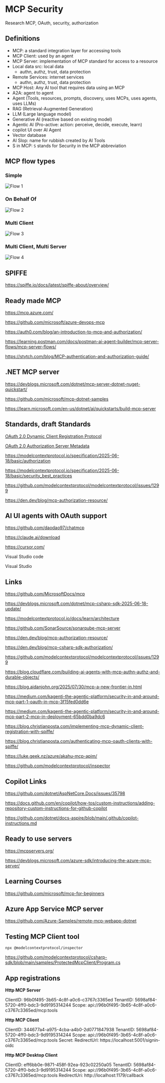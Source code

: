 # MCP Security

Research MCP, OAuth, security, authorization

## Definitions

- MCP: a standard integration layer for accessing tools
- MCP Client: used by an agent
- MCP Server: implementation of MCP standard for access to a resource
- Local data src: local data
  - authn, authz, trust, data protection
- Remote Services: internet services
  - authn, authz, trust, data protection
- MCP Host: Any AI tool that requires data using an MCP
- A2A: agent to agent
- Agent (Tools, resources, prompts, discovery, uses MCPs, uses agents, uses LLMs)
- RAG (Retrieval-Augmented Generation)
- LLM (Large language model)
- Generative AI (reactive based on existing model)
- Agentic AI (Pro-active: action: perceive, decide, execute, learn)
- copilot UI over AI Agent
- Vector database
- AI Slop: name for  rubbish created by AI Tools
- S in MCP: `S` stands for Security in the MCP abbreviation

## MCP flow types

### Simple

![Flow 1](https://github.com/damienbod/McpSecurity/blob/main/flows/mcp-flow-1.drawio.png)

### On Behalf Of

![Flow 2](https://github.com/damienbod/McpSecurity/blob/main/flows/mcp-flow-2.drawio.png)

### Multi Client

![Flow 3](https://github.com/damienbod/McpSecurity/blob/main/flows/mcp-flow-3.drawio.png)

### Multi Client, Multi Server

![Flow 4](https://github.com/damienbod/McpSecurity/blob/main/flows/mcp-flow-4.drawio.png)

## SPIFFE

https://spiffe.io/docs/latest/spiffe-about/overview/

## Ready made MCP

https://mcp.azure.com/

https://github.com/microsoft/azure-devops-mcp

https://auth0.com/blog/an-introduction-to-mcp-and-authorization/

https://learning.postman.com/docs/postman-ai-agent-builder/mcp-server-flows/mcp-server-flows/

https://stytch.com/blog/MCP-authentication-and-authorization-guide/

## .NET MCP server

https://devblogs.microsoft.com/dotnet/mcp-server-dotnet-nuget-quickstart/

https://github.com/microsoft/mcp-dotnet-samples

https://learn.microsoft.com/en-us/dotnet/ai/quickstarts/build-mcp-server

## Standards, draft Standards

[OAuth 2.0 Dynamic Client Registration Protocol](https://datatracker.ietf.org/doc/html/rfc7591)

[OAuth 2.0 Authorization Server Metadata](https://datatracker.ietf.org/doc/html/rfc8414)

https://modelcontextprotocol.io/specification/2025-06-18/basic/authorization

https://modelcontextprotocol.io/specification/2025-06-18/basic/security_best_practices

https://github.com/modelcontextprotocol/modelcontextprotocol/issues/1299

https://den.dev/blog/mcp-authorization-resource/

## AI UI agents with OAuth support

https://github.com/daodao97/chatmcp

https://claude.ai/download

https://cursor.com/

Visual Studio code

Visual Studio

## Links

https://github.com/MicrosoftDocs/mcp

https://devblogs.microsoft.com/dotnet/mcp-csharp-sdk-2025-06-18-update/

https://modelcontextprotocol.io/docs/learn/architecture

https://github.com/SonarSource/sonarqube-mcp-server

https://den.dev/blog/mcp-authorization-resource/

https://den.dev/blog/mcp-csharp-sdk-authorization/

https://github.com/modelcontextprotocol/modelcontextprotocol/issues/1299

https://blog.cloudflare.com/building-ai-agents-with-mcp-authn-authz-and-durable-objects/

https://blog.aidanjohn.org/2025/07/30/mcp-a-new-frontier-in.html

https://medium.com/kagenti-the-agentic-platform/security-in-and-around-mcp-part-1-oauth-in-mcp-3f15fed0dd6e

https://medium.com/kagenti-the-agentic-platform/security-in-and-around-mcp-part-2-mcp-in-deployment-65bdd0ba9dc6

https://blog.christianposta.com/implementing-mcp-dynamic-client-registration-with-spiffe/

https://blog.christianposta.com/authenticating-mcp-oauth-clients-with-spiffe/

https://luke.geek.nz/azure/akahu-mcp-apim/

https://github.com/modelcontextprotocol/inspector

## Copilot Links

https://github.com/dotnet/AspNetCore.Docs/issues/35798

https://docs.github.com/en/copilot/how-tos/custom-instructions/adding-repository-custom-instructions-for-github-copilot

https://github.com/dotnet/docs-aspire/blob/main/.github/copilot-instructions.md

## Ready to use servers

https://mcpservers.org/

https://devblogs.microsoft.com/azure-sdk/introducing-the-azure-mcp-server/
 
## Learning Courses

https://github.com/microsoft/mcp-for-beginners

## Azure App Service MCP server

https://github.com/Azure-Samples/remote-mcp-webapp-dotnet

## Testing MCP Client tool

```
npx @modelcontextprotocol/inspector
```

https://github.com/modelcontextprotocol/csharp-sdk/blob/main/samples/ProtectedMcpClient/Program.cs

## App registrations

**Http MCP Server**

ClientID: 96b0f495-3b65-4c8f-a0c6-c3767c3365ed
TenantID: 5698af84-5720-4ff0-bdc3-9d9195314244
Scope: api://96b0f495-3b65-4c8f-a0c6-c3767c3365ed/mcp:tools

**Http MCP Client**

ClientID: 344677a4-a975-4cba-a4b0-2d0771847938
TenantID: 5698af84-5720-4ff0-bdc3-9d9195314244
Scope: api://96b0f495-3b65-4c8f-a0c6-c3767c3365ed/mcp:tools
Secret: 
RedirectUrl: https://localhost:5001/signin-oidc

**Http MCP Desktop Client**

ClientID: eff6bb0e-9871-458f-92ea-923c02250a05
TenantID: 5698af84-5720-4ff0-bdc3-9d9195314244
Scope: api://96b0f495-3b65-4c8f-a0c6-c3767c3365ed/mcp:tools
RedirectUri: http://localhost:1179/callback